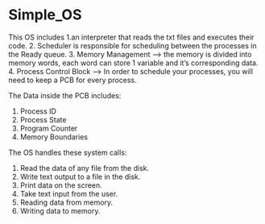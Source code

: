 # Simple_OS
This OS includes 
1.an interpreter that reads the txt files and executes their code.
2. Scheduler is responsible for scheduling between the processes in the Ready queue.
3. Memory Management --> the memory is divided into memory words, each word
can store 1 variable and it’s corresponding data.
4. Process Control Block --> In order to schedule your processes, you
will need to keep a PCB for every process. 

The Data inside the PCB includes:
 1. Process ID  
 2. Process State
 3. Program Counter
 4. Memory Boundaries

The OS handles these system calls:
1. Read the data of any file from the disk.
2. Write text output to a file in the disk.
3. Print data on the screen.
4. Take text input from the user.
5. Reading data from memory.
6. Writing data to memory.
